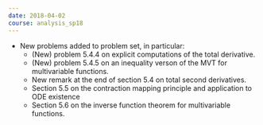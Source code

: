 ```yaml
---
date: 2018-04-02
course: analysis_sp18
---
```


- New problems added to problem set, in particular:
  - (New) problem 5.4.4 on explicit computations of the total derivative.
  - (New) problem 5.4.5 on an inequality verson of the MVT for multivariable functions.
  - New remark at the end of section 5.4 on total second derivatives.
  - Section 5.5 on the contraction mapping principle and application to ODE existence
  - Section 5.6 on the inverse function theorem for multivariable functions.
